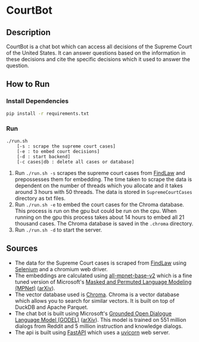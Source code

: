 # CourtBot

## Description

CourtBot is a chat bot which can access all decisions of the Supreme Court of the United States. It can answer questions based on the information in these decisions and cite the specific decisions which it used to answer the question.

## How to Run

### Install Dependencies
```bash
pip install -r requirements.txt
```

### Run
```
./run.sh
    [-s : scrape the supreme court cases]
    [-e : to embed court decisions]
    [-d : start backend]
    [-c cases|db : delete all cases or database]
```

1. Run `./run.sh -s` scrapes the supreme court cases from [FindLaw](https://caselaw.findlaw.com/court/us-supreme-court) and prepossesses them for embedding. The time taken to scrape the data is dependent on the number of threads which you allocate and it takes around 3 hours with 50 threads. The data is stored in `SupremeCourtCases` directory as txt files.
2. Run `./run.sh -e` to embed the court cases for the Chroma database. This process is run on the gpu but could be run on the cpu. When running on the gpu this process takes about 14 hours to embed all 21 thousand cases. The Chroma database is saved in the `.chroma` directory.
3. Run `./run.sh -d` to start the server.

## Sources

- The data for the Supreme Court cases is scraped from [FindLaw](https://caselaw.findlaw.com/court/us-supreme-court) using [Selenium](https://www.selenium.dev/) and a chromium web driver.
- The embeddings are calculated using [all-mpnet-base-v2](https://huggingface.co/sentence-transformers/all-mpnet-base-v2) which is a fine tuned version of Microsoft's [Masked and Permuted Language Modeling (MPNet)](https://huggingface.co/microsoft/mpnet-base) ([arXiv](https://arxiv.org/abs/2004.09297)).
- The vector database used is [Chroma](https://www.trychroma.com/). Chroma is a vector database which allows you to search for similar vectors. It is built on top of DuckDB and Apache Parquet.
- The chat bot is built using Microsoft's [Grounded Open Dialogue Language Model (GODEL)](https://huggingface.co/microsoft/GODEL-v1_1-large-seq2seq) ([arXiv](https://arxiv.org/abs/2206.11309)). This model is trained on 551 million dialogs from Reddit and 5 million instruction and knowledge dialogs.
- The api is built using [FastAPI](https://fastapi.tiangolo.com/) which uses a [uvicorn](https://www.uvicorn.org/) web server.
